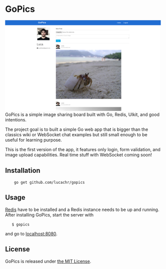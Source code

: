 GoPics
=======
![A screen of the user timeline in GoPics](https://raw.githubusercontent.com/lucachr/gopics/master/screen.png)
GoPics is a simple image sharing board built with Go, Redis, UIkit, and 
good intentions.  

The project goal is to built a simple Go web app that is bigger than the 
classics wiki or WebSocket chat examples but still small enough to be useful
for learning purpose.  

This is the first version of the app, it features only login, form validation, 
and image upload capabilities. Real time stuff with WebSocket coming soon!

Installation
-------------

```shell
    go get github.com/lucachr/gopics
```
Usage
------

[Redis](http://redis.io/) have to be installed and a Redis instance needs to be 
up and running.  
After installing GoPics, start the server with

```shell
   $ gopics
```
and go to [localhost:8080](http://localhost:8080).

License
--------

GoPics is released under [the MIT License](http://opensource.org/licenses/MIT).
